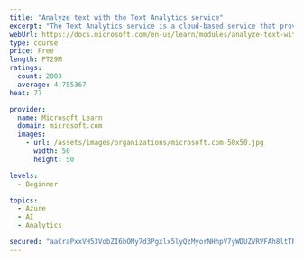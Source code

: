 ```yaml
---
title: "Analyze text with the Text Analytics service"
excerpt: "The Text Analytics service is a cloud-based service that provides advanced natural language processing over raw text for sentiment analysis, key phrase extraction, named entity recognition, and language detection."
webUrl: https://docs.microsoft.com/en-us/learn/modules/analyze-text-with-text-analytics-service/
type: course
price: Free
length: PT29M
ratings:
  count: 2003
  average: 4.755367
heat: 77

provider:
  name: Microsoft Learn
  domain: microsoft.com
  images:
    - url: /assets/images/organizations/microsoft.com-50x50.jpg
      width: 50
      height: 50

levels:
  - Beginner

topics:
  - Azure
  - AI
  - Analytics

secured: "aaCraPxxVH53VobZI6bOMy7d3Pgxlx5lyQzMyorNHhpV7yWDUZVRVFAh8ltTRzz+tDn5pS3zgVwh2Av2zI3RVu+YtEVrefFOukKCp/9cVpwXQ5zogWi2YwoHku9qjOPzfIoJzgqQ1s0E03IygumOqL9NsxK3TEQMMYK7Gm6N+IRdie7G3ceLuQ8Qd59I2tnzzFPBpOv28x2GMW4vK3bD2Dyb2HWXCl/Jf8a4ZBkmzj0wb4QLJfC3sC/r3dYHrQjipwc1yW94Km1xqRFUwivbuFXq483JZ4othARggVH8FcrZRpRGnLsLhVID4tIeOWb4fKhFf8Z0GB9ZEw4Pp/1/unO38MItB74O8u4erd6mze5F8K6gqZU3vVwcNOY+TLOqXEV1i0qocxnVDL0z8bW4yxmWYBjiWRX0TaTb0AfRLEI=;B9w/Dw3TOW4tIkPpAYip3A=="
---
```


